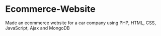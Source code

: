 # Ecommerce-Website
Made an ecommerce website for a car company using PHP, HTML, CSS, JavaScript, Ajax and MongoDB  
